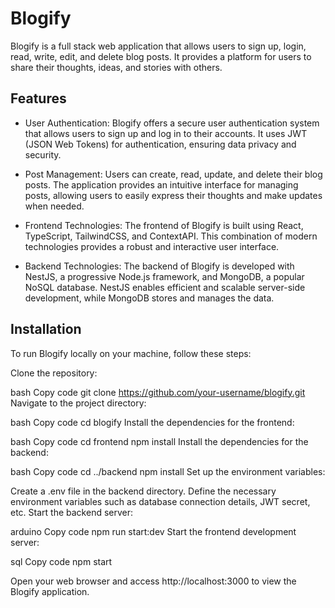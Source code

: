 # Blogify

Blogify is a full stack web application that allows users to sign up, login, read, write, edit, and delete blog posts. It provides a platform for users to share their thoughts, ideas, and stories with others.

## Features
- User Authentication: Blogify offers a secure user authentication system that allows users to sign up and log in to their accounts. It uses JWT (JSON Web Tokens) for authentication, ensuring data privacy and security.

- Post Management: Users can create, read, update, and delete their blog posts. The application provides an intuitive interface for managing posts, allowing users to easily express their thoughts and make updates when needed.

- Frontend Technologies: The frontend of Blogify is built using React, TypeScript, TailwindCSS, and ContextAPI. This combination of modern technologies provides a robust and interactive user interface.

- Backend Technologies: The backend of Blogify is developed with NestJS, a progressive Node.js framework, and MongoDB, a popular NoSQL database. NestJS enables efficient and scalable server-side development, while MongoDB stores and manages the data.

## Installation
To run Blogify locally on your machine, follow these steps:

Clone the repository:

bash
Copy code
git clone https://github.com/your-username/blogify.git
Navigate to the project directory:

bash
Copy code
cd blogify
Install the dependencies for the frontend:

bash
Copy code
cd frontend
npm install
Install the dependencies for the backend:

bash
Copy code
cd ../backend
npm install
Set up the environment variables:

Create a .env file in the backend directory.
Define the necessary environment variables such as database connection details, JWT secret, etc.
Start the backend server:

arduino
Copy code
npm run start:dev
Start the frontend development server:

sql
Copy code
npm start

Open your web browser and access http://localhost:3000 to view the Blogify application.



